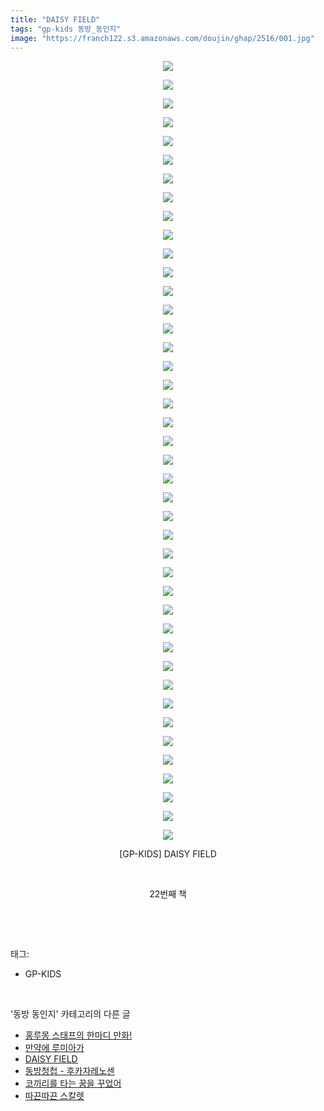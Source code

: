 ```yaml
---
title: "DAISY FIELD"
tags: "gp-kids 동방_동인지"
image: "https://franch122.s3.amazonaws.com/doujin/ghap/2516/001.jpg"
---
```

<div class="article">
<p style="text-align: center; clear: none; float: none;"><img src="{{ site.imgserver4 }}/ghap/2516/001.jpg"/></p>
<p style="text-align: center; clear: none; float: none;"><img src="{{ site.imgserver4 }}/ghap/2516/002.jpg"/></p>
<p style="text-align: center; clear: none; float: none;"><img src="{{ site.imgserver4 }}/ghap/2516/003.jpg"/></p>
<p style="text-align: center; clear: none; float: none;"><img src="{{ site.imgserver4 }}/ghap/2516/004.jpg"/></p>
<p style="text-align: center; clear: none; float: none;"><img src="{{ site.imgserver4 }}/ghap/2516/005.jpg"/></p>
<p style="text-align: center; clear: none; float: none;"><img src="{{ site.imgserver4 }}/ghap/2516/006.jpg"/></p>
<p style="text-align: center; clear: none; float: none;"><img src="{{ site.imgserver4 }}/ghap/2516/007.jpg"/></p>
<p style="text-align: center; clear: none; float: none;"><img src="{{ site.imgserver4 }}/ghap/2516/008.jpg"/></p>
<p style="text-align: center; clear: none; float: none;"><img src="{{ site.imgserver4 }}/ghap/2516/009.jpg"/></p>
<p style="text-align: center; clear: none; float: none;"><img src="{{ site.imgserver4 }}/ghap/2516/010.jpg"/></p>
<p style="text-align: center; clear: none; float: none;"><img src="{{ site.imgserver4 }}/ghap/2516/011.jpg"/></p>
<p style="text-align: center; clear: none; float: none;"><img src="{{ site.imgserver4 }}/ghap/2516/012.jpg"/></p>
<p style="text-align: center; clear: none; float: none;"><img src="{{ site.imgserver4 }}/ghap/2516/013.jpg"/></p>
<p style="text-align: center; clear: none; float: none;"><img src="{{ site.imgserver4 }}/ghap/2516/014.jpg"/></p>
<p style="text-align: center; clear: none; float: none;"><img src="{{ site.imgserver4 }}/ghap/2516/015.jpg"/></p>
<p style="text-align: center; clear: none; float: none;"><img src="{{ site.imgserver4 }}/ghap/2516/016.jpg"/></p>
<p style="text-align: center; clear: none; float: none;"><img src="{{ site.imgserver4 }}/ghap/2516/017.jpg"/></p>
<p style="text-align: center; clear: none; float: none;"><img src="{{ site.imgserver4 }}/ghap/2516/018.jpg"/></p>
<p style="text-align: center; clear: none; float: none;"><img src="{{ site.imgserver4 }}/ghap/2516/019.jpg"/></p>
<p style="text-align: center; clear: none; float: none;"><img src="{{ site.imgserver4 }}/ghap/2516/020.jpg"/></p>
<p style="text-align: center; clear: none; float: none;"><img src="{{ site.imgserver4 }}/ghap/2516/021.jpg"/></p>
<p style="text-align: center; clear: none; float: none;"><img src="{{ site.imgserver4 }}/ghap/2516/022.jpg"/></p>
<p style="text-align: center; clear: none; float: none;"><img src="{{ site.imgserver4 }}/ghap/2516/023.jpg"/></p>
<p style="text-align: center; clear: none; float: none;"><img src="{{ site.imgserver4 }}/ghap/2516/024.jpg"/></p>
<p style="text-align: center; clear: none; float: none;"><img src="{{ site.imgserver4 }}/ghap/2516/025.jpg"/></p>
<p style="text-align: center; clear: none; float: none;"><img src="{{ site.imgserver4 }}/ghap/2516/026.jpg"/></p>
<p style="text-align: center; clear: none; float: none;"><img src="{{ site.imgserver4 }}/ghap/2516/027.jpg"/></p>
<p style="text-align: center; clear: none; float: none;"><img src="{{ site.imgserver4 }}/ghap/2516/028.jpg"/></p>
<p style="text-align: center; clear: none; float: none;"><img src="{{ site.imgserver4 }}/ghap/2516/029.jpg"/></p>
<p style="text-align: center; clear: none; float: none;"><img src="{{ site.imgserver4 }}/ghap/2516/030.jpg"/></p>
<p style="text-align: center; clear: none; float: none;"><img src="{{ site.imgserver4 }}/ghap/2516/031.jpg"/></p>
<p style="text-align: center; clear: none; float: none;"><img src="{{ site.imgserver4 }}/ghap/2516/032.jpg"/></p>
<p style="text-align: center; clear: none; float: none;"><img src="{{ site.imgserver4 }}/ghap/2516/033.jpg"/></p>
<p style="text-align: center; clear: none; float: none;"><img src="{{ site.imgserver4 }}/ghap/2516/034.jpg"/></p>
<p style="text-align: center; clear: none; float: none;"><img src="{{ site.imgserver4 }}/ghap/2516/035.jpg"/></p>
<p style="text-align: center; clear: none; float: none;"><img src="{{ site.imgserver4 }}/ghap/2516/036.jpg"/></p>
<p style="text-align: center; clear: none; float: none;"><img src="{{ site.imgserver4 }}/ghap/2516/037.jpg"/></p>
<p style="text-align: center; clear: none; float: none;"><img src="{{ site.imgserver4 }}/ghap/2516/038.jpg"/></p>
<p style="text-align: center; clear: none; float: none;"><img src="{{ site.imgserver4 }}/ghap/2516/039.jpg"/></p>
<p style="text-align: center; clear: none; float: none;"><img src="{{ site.imgserver4 }}/ghap/2516/040.jpg"/></p>
<p style="text-align: center; clear: none; float: none;"><img src="{{ site.imgserver4 }}/ghap/2516/041.jpg"/></p>
<p style="text-align: center; clear: none; float: none;"><img src="{{ site.imgserver4 }}/ghap/2516/042.jpg"/></p>
<p style="text-align: center; clear: none; float: none;">[GP-KIDS] DAISY FIELD</p>
<p style="text-align: center; clear: none; float: none;"><br/></p>
<p style="text-align: center; clear: none; float: none;">22번째 책</p>
<p><br/></p>
</div><br/>
<div class="tagTrail">
<p>태그: </p>
<ul>
<li>GP-KIDS</li>
</ul>
</div><br/>
<div class="another">
<p>'동방 동인지' 카테고리의 다른 글</p>
<ul>
<li><a href="/ghap_2518">홍루몽 스태프의 한마디 만화!</a></li>
<li><a href="/ghap_2517">만약에 루미아가</a></li>
<li><a href="/ghap_2516">DAISY FIELD</a></li>
<li><a href="/ghap_2515">동방청첩 - 후카자레노센</a></li>
<li><a href="/ghap_2513">코끼리를 타는 꿈을 꾸었어</a></li>
<li><a href="/ghap_2512">따끈따끈 스칼렛</a></li>
</ul>
</div><br/>
<div class="cb_module cb_fluid">
<div class="cb_wrt cb_profile">
</div><!-- commentList close -->
</div><br/>
